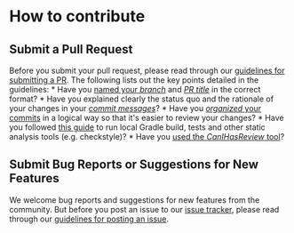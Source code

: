 # How to contribute

## Submit a Pull Request

Before you submit your pull request, please read through our [guidelines for submitting a PR](https://github.com/oss-generic/process/blob/master/docs/QuestionsIssuesPrs.md#submitting-a-pr). The following lists out the key points detailed in the guidelines:
    * Have you [named your *branch*](https://github.com/oss-generic/process/blob/master/docs/FormatsAndConventions.md#branch) and [*PR title*](https://github.com/oss-generic/process/blob/master/docs/FormatsAndConventions.md#pr) in the correct format?
    * Have you explained clearly the status quo and the rationale of your changes in your [*commit messages*](https://github.com/oss-generic/process/blob/master/docs/FormatsAndConventions.md#commit-message)?
    * Have you [*organized* your commits](https://github.com/oss-generic/process/blob/master/docs/FormatsAndConventions.md#commit-organization) in a logical way so that it's easier to review your changes?
    * Have you followed [this guide](https://github.com/se-edu/addressbook-level4/blob/master/docs/UsingGradle.md#using-gradle) to run local Gradle build, tests and other static analysis tools (e.g. checkstyle)?
    * Have you [used the *CanIHasReview* tool](https://github.com/oss-generic/process/blob/master/docs/QuestionsIssuesPrs.md#request-a-review)?

## Submit Bug Reports or Suggestions for New Features

We welcome bug reports and suggestions for new features from the community. But before you post an issue to our [issue tracker](https://github.com/se-edu/addressbook-level4/issues), please read through our [guidelines for posting an issue](https://github.com/oss-generic/process/blob/master/docs/QuestionsIssuesPrs.md#posting-an-issue).

